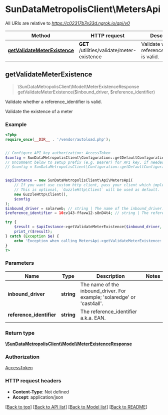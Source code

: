 # SunDataMetropolisClient\MetersApi

All URIs are relative to *https://c02317b7e33d.ngrok.io/api/v0*

Method | HTTP request | Description
------------- | ------------- | -------------
[**getValidateMeterExistence**](MetersApi.md#getValidateMeterExistence) | **GET** /utilities/validate/meter-existence | Validate whether a reference_identifier is valid.



## getValidateMeterExistence

> \SunDataMetropolisClient\Model\MeterExistenceResponse getValidateMeterExistence($inbound_driver, $reference_identifier)

Validate whether a reference_identifier is valid.

Validate the existence of a meter

### Example

```php
<?php
require_once(__DIR__ . '/vendor/autoload.php');


// Configure API key authorization: AccessToken
$config = SunDataMetropolisClient\Configuration::getDefaultConfiguration()->setApiKey('Access-Token', 'YOUR_API_KEY');
// Uncomment below to setup prefix (e.g. Bearer) for API key, if needed
// $config = SunDataMetropolisClient\Configuration::getDefaultConfiguration()->setApiKeyPrefix('Access-Token', 'Bearer');


$apiInstance = new SunDataMetropolisClient\Api\MetersApi(
    // If you want use custom http client, pass your client which implements `GuzzleHttp\ClientInterface`.
    // This is optional, `GuzzleHttp\Client` will be used as default.
    new GuzzleHttp\Client(),
    $config
);
$inbound_driver = solarweb; // string | The name of the inbound_driver. For example; 'solaredge' or 'cast4all'.
$reference_identifier = 10cv143-ffavw12-s8nD4t4; // string | The reference_identifier a.k.a. EAN.

try {
    $result = $apiInstance->getValidateMeterExistence($inbound_driver, $reference_identifier);
    print_r($result);
} catch (Exception $e) {
    echo 'Exception when calling MetersApi->getValidateMeterExistence: ', $e->getMessage(), PHP_EOL;
}
?>
```

### Parameters


Name | Type | Description  | Notes
------------- | ------------- | ------------- | -------------
 **inbound_driver** | **string**| The name of the inbound_driver. For example; &#39;solaredge&#39; or &#39;cast4all&#39;. |
 **reference_identifier** | **string**| The reference_identifier a.k.a. EAN. |

### Return type

[**\SunDataMetropolisClient\Model\MeterExistenceResponse**](../Model/MeterExistenceResponse.md)

### Authorization

[AccessToken](../../README.md#AccessToken)

### HTTP request headers

- **Content-Type**: Not defined
- **Accept**: application/json

[[Back to top]](#) [[Back to API list]](../../README.md#documentation-for-api-endpoints)
[[Back to Model list]](../../README.md#documentation-for-models)
[[Back to README]](../../README.md)

